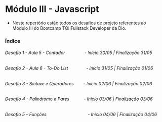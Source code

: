 # Módulo III - Javascript

- Neste repertório estão todos os desafios de projeto referentes ao Módulo III do Bootcamp TQI Fullstack Developer da Dio.

### Índice

###### Desafio 1 - Aula 5 - Contador                - Início 30/05 | Finalização 31/05

###### Desafio 2 - Aula 6 - To-Do List               - Início 31/05 | Finalização 01/06

###### Desafio 3 - Sintaxe e Operadores        - Início 02/06 | Finalização 02/06

###### Desafio 4 - Palíndromo e Pares            - Início 03/06 | Finalização 03/06

###### Desafio 5 - Funções                                  - Início 04/06 | Finalização 04/06
